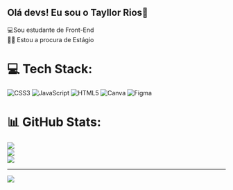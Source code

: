## Olá devs! Eu sou o Tayllor Rios👋
💻Sou estudante de Front-End<br>👩‍🎓 Estou a procura de Estágio

# 💻 Tech Stack:
![CSS3](https://img.shields.io/badge/css3-%231572B6.svg?style=flat-square&logo=css3&logoColor=white) ![JavaScript](https://img.shields.io/badge/javascript-%23323330.svg?style=flat-square&logo=javascript&logoColor=%23F7DF1E) ![HTML5](https://img.shields.io/badge/html5-%23E34F26.svg?style=flat-square&logo=html5&logoColor=white) ![Canva](https://img.shields.io/badge/Canva-%2300C4CC.svg?style=flat-square&logo=Canva&logoColor=white) 	![Figma](https://img.shields.io/badge/figma-%23F24E1E.svg?style=flat-square&logo=figma&logoColor=white)
# 📊 GitHub Stats:
![](https://github-readme-stats.vercel.app/api?username=DevTayllorRios&theme=highcontrast&hide_border=false&include_all_commits=false&count_private=false)<br/>
![](https://github-readme-streak-stats.herokuapp.com/?user=DevTayllorRios&theme=highcontrast&hide_border=false)<br/>
![](https://github-readme-stats.vercel.app/api/top-langs/?username=DevTayllorRios&theme=highcontrast&hide_border=false&include_all_commits=false&count_private=false&layout=compact)

---
[![](https://visitcount.itsvg.in/api?id=DevTayllorRios&icon=0&color=0)](https://visitcount.itsvg.in)

<!-- Proudly created with GPRM ( https://gprm.itsvg.in ) -->

